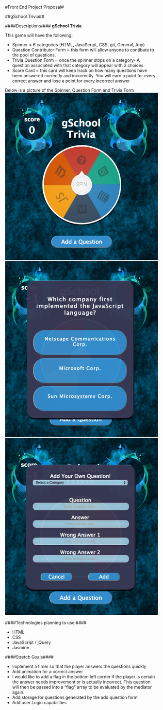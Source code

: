 #Front End Project Proposal#

##gSchool Trivia##

####Description:####
**gSchool Trivia**

This game will have the following:
* Spinner = 6 categories (HTML, JavaScript, CSS, git, General, Any)
* Question Contributor Form = this form will allow anyone to contibute to the pool of questions.
* Trivia Question Form = once the spinner stops on a category- A question associated with that category will appear with 3 choices.
* Score Card = this card will keep track on how many questions have been answered correctly and incorrectly. You will earn a point for every correct answer and lose a point for every incorrect answer

Below is a picture of the Spinner, Question Form and Trivia Form
![](/client/images/trivia.png)
![](/client/images/qForm.png)
![](/client/images/addQ.png)


####Technologies planning to use:####

 * HTML
 * CSS
 * JavaScript / jQuery
 * Jasmine


####Stretch Goals####
* Implement a timer so that the player answers the questions quickly
* Add animation for a correct answer
* I would like to add a flag in the bottom left corner if the player is certain the answer needs improvement or is actually incorrect. This question will then be passed into a “flag” array to be evaluated by the mediator again.
* Add storage for questions generated by the add question form
* Add user Login capabilities
